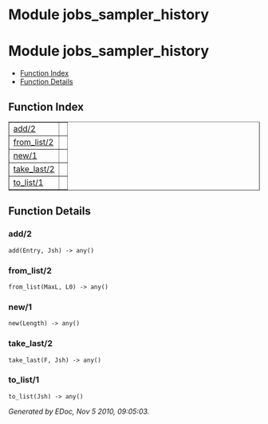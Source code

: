 Module jobs_sampler_history
===========================


<h1>Module jobs_sampler_history</h1>

* [Function Index](#index)
* [Function Details](#functions)






<h2><a name="index">Function Index</a></h2>



<table width="100%" border="1" cellspacing="0" cellpadding="2" summary="function index"><tr><td valign="top"><a href="#add-2">add/2</a></td><td></td></tr><tr><td valign="top"><a href="#from_list-2">from_list/2</a></td><td></td></tr><tr><td valign="top"><a href="#new-1">new/1</a></td><td></td></tr><tr><td valign="top"><a href="#take_last-2">take_last/2</a></td><td></td></tr><tr><td valign="top"><a href="#to_list-1">to_list/1</a></td><td></td></tr></table>


<a name="functions"></a>


<h2>Function Details</h2>


<a name="add-2"></a>


<h3>add/2</h3>





`add(Entry, Jsh) -> any()`


<a name="from_list-2"></a>


<h3>from_list/2</h3>





`from_list(MaxL, L0) -> any()`


<a name="new-1"></a>


<h3>new/1</h3>





`new(Length) -> any()`


<a name="take_last-2"></a>


<h3>take_last/2</h3>





`take_last(F, Jsh) -> any()`


<a name="to_list-1"></a>


<h3>to_list/1</h3>





`to_list(Jsh) -> any()`



_Generated by EDoc, Nov 5 2010, 09:05:03._